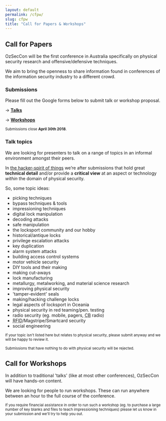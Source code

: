 ```yaml
---
layout: default
permalink: /cfpw/
slug: cfpw
title: "Call for Papers & Workshops"
---
```


## Call for Papers

OzSecCon will be the first conference in Australia specifically on physical security research and offensive/defensive techniques.

We aim to bring the openness to share information found in conferences of the information security industry to a different crowd.

### Submissions

Please fill out the Google forms below to submit talk or workshop proposal.

&rarr; **[Talks]()**

&rarr; **[Workshops]()**

<small>Submissions close <strong>April 30th 2018</strong>.</small>

### Talk topics

We are looking for presenters to talk on a range of topics in an informal environment amongst their peers.

In [the hacker-spirit of things](/faq#who-are-you) we’re after submissions that hold great **technical detail** and/or provide a **critical view** at an aspect or technology *within* the domain of physical security.

So, some topic ideas:

* picking techniques
* bypass techniques & tools
* impressioning techniques
* digital lock manipulation
* decoding attacks
* safe manipulation
* the locksport community and our hobby
* historical/antique locks
* privilege escalation attacks
* key duplication
* alarm system attacks
* building access control systems
* motor vehicle security
* DIY tools and their making
* making cut-aways
* lock manufacturing
* metallurgy, metalworking, and material science research
* improving physical security
* 'tamper-evident' seals
* making/hacking challenge locks
* legal aspects of locksport in Oceania
* physical security in red teaming/pen. testing
* radio security (eg. mobile, pagers, <abbr title="Citizens Band">CB</abbr> radio)
* <abbr title="Radio-frequency Identification">RFID</abbr>/Magstripe/Smartcard security
* social engineering

<small>If your topic isn't listed here but relates to physical security, please submit anyway and we will be happy to review it.</small>

<small>Submissions that have nothing to do with physical security will be rejected.</small>

## Call for Workshops

In addition to traditional 'talks' (like at most other conferences), OzSecCon will have hands-on content.

We are looking for people to run workshops. These can run anywhere between an hour to the full course of the conference.

<small>If you require financial assistance in order to run such a workshop (eg. to purchase a large number of key blanks and files to teach impressioning techniques) please let us know in your submission and we'll try to help you out.</small>
